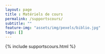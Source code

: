 ```yaml
--- 
layout: page
title : Matériels de cours  
permalink: /supportscours/
subtitle: "" 
feature-img: "assets/img/pexels/biblio.jpg"
tags: []
---
```


{% include supportscours.html %}